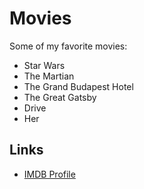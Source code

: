 # Movies
Some of my favorite movies: 

- Star Wars
- The Martian
- The Grand Budapest Hotel
- The Great Gatsby
- Drive
- Her


## Links
- [IMDB Profile](https://www.imdb.com/user/ur31201407)